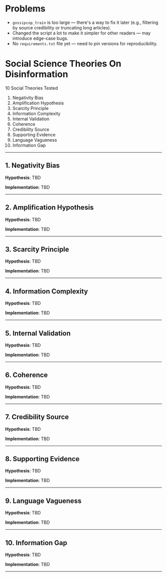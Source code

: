 # Problems
- `gossipcop_train` is too large — there's a way to fix it later (e.g., filtering by source credibility or truncating long articles).
- Changed the script a lot to make it simpler for other readers — may introduce edge-case bugs.
- No `requirements.txt` file yet — need to pin versions for reproducibility.

# Social Science Theories On Disinformation

10 Social Theories Tested

1. Negativity Bias
2. Amplification Hypothesis
3. Scarcity Principle
4. Information Complexity
5. Internal Validation
6. Coherence
7. Credibility Source
8. Supporting Evidence
9. Language Vagueness
10. Information Gap

---

## 1. Negativity Bias
**Hypothesis**: TBD

**Implementation**: TBD

---

## 2. Amplification Hypothesis
**Hypothesis**: TBD

**Implementation**: TBD

---

## 3. Scarcity Principle
**Hypothesis**: TBD

**Implementation**: TBD

---

## 4. Information Complexity
**Hypothesis**: TBD

**Implementation**: TBD

---

## 5. Internal Validation
**Hypothesis**: TBD

**Implementation**: TBD

---

## 6. Coherence
**Hypothesis**: TBD

**Implementation**: TBD

---

## 7. Credibility Source
**Hypothesis**: TBD

**Implementation**: TBD

---

## 8. Supporting Evidence
**Hypothesis**: TBD

**Implementation**: TBD

---

## 9. Language Vagueness
**Hypothesis**: TBD

**Implementation**: TBD

---

## 10. Information Gap
**Hypothesis**: TBD

**Implementation**: TBD

---
